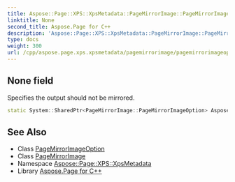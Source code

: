 ```yaml
---
title: Aspose::Page::XPS::XpsMetadata::PageMirrorImage::PageMirrorImageOption::None field
linktitle: None
second_title: Aspose.Page for C++
description: 'Aspose::Page::XPS::XpsMetadata::PageMirrorImage::PageMirrorImageOption::None field. Specifies the output should not be mirrored in C++.'
type: docs
weight: 300
url: /cpp/aspose.page.xps.xpsmetadata/pagemirrorimage/pagemirrorimageoption/none/
---
```

## None field


Specifies the output should not be mirrored.

```cpp
static System::SharedPtr<PageMirrorImage::PageMirrorImageOption> Aspose::Page::XPS::XpsMetadata::PageMirrorImage::PageMirrorImageOption::None
```

## See Also

* Class [PageMirrorImageOption](../)
* Class [PageMirrorImage](../../)
* Namespace [Aspose::Page::XPS::XpsMetadata](../../../)
* Library [Aspose.Page for C++](../../../../)
